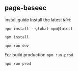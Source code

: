 ## page-baseec
install guide
  Install the latest `NPM`:

    npm install --global npm@latest

    npm install

    npm run dev

  For build production `npm run prod`
    
    npm run prod

  
